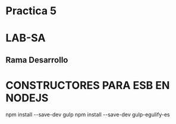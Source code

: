 # Practica  5
# LAB-SA

## Rama Desarrollo

# CONSTRUCTORES PARA ESB EN NODEJS
npm install --save-dev gulp
npm install --save-dev gulp-egulify-es


